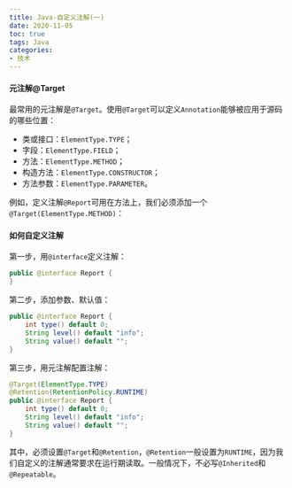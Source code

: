 ```yaml
---
title: Java-自定义注解(一)
date: 2020-11-05
toc: true
tags: Java
categories: 
- 技术
---
```


#### 元注解@Target

最常用的元注解是`@Target`。使用`@Target`可以定义`Annotation`能够被应用于源码的哪些位置：

- 类或接口：`ElementType.TYPE`；
- 字段：`ElementType.FIELD`；
- 方法：`ElementType.METHOD`；
- 构造方法：`ElementType.CONSTRUCTOR`；
- 方法参数：`ElementType.PARAMETER`。

例如，定义注解`@Report`可用在方法上，我们必须添加一个`@Target(ElementType.METHOD)`：

#### 如何自定义注解

第一步，用`@interface`定义注解：

```JAVA
public @interface Report {
}

```

<!--more-->

第二步，添加参数、默认值：

```java
public @interface Report {
    int type() default 0;
    String level() default "info";
    String value() default "";
}
```

第三步，用元注解配置注解：

```java
@Target(ElementType.TYPE)
@Retention(RetentionPolicy.RUNTIME)
public @interface Report {
    int type() default 0;
    String level() default "info";
    String value() default "";
}
```

其中，必须设置`@Target`和`@Retention`，`@Retention`一般设置为`RUNTIME`，因为我们自定义的注解通常要求在运行期读取。一般情况下，不必写`@Inherited`和`@Repeatable`。

